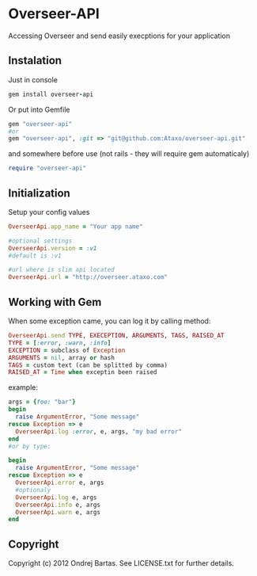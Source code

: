 # Overseer-API

Accessing Overseer and send easily execptions for your application

## Instalation

Just in console

``` ruby
gem install overseer-api
```

Or put into Gemfile

``` ruby
gem "overseer-api"
#or
gem "overseer-api", :git => "git@github.com:Ataxo/overseer-api.git"
```

and somewhere before use (not rails - they will require gem automaticaly)
``` ruby
require "overseer-api"
```

## Initialization

Setup your config values

``` ruby
OverseerApi.app_name = "Your app name"

#optional settings
OverseerApi.version = :v1
#default is :v1

#url where is slim api located
OverseerApi.url = "http://overseer.ataxo.com"
```

## Working with Gem

When some exception came, you can log it by calling method:
``` ruby
OverseerApi.send TYPE, EXECEPTION, ARGUMENTS, TAGS, RAISED_AT
TYPE = [:error, :warn, :info]
EXCEPTION = subclass of Exception
ARGUMENTS = nil, array or hash
TAGS = custom text (can be splitted by comma)
RAISED_AT = Time when exceptin been raised
```

example: 

``` ruby
args = {foo: "bar"}
begin
  raise ArgumentError, "Some message"
rescue Exception => e
  OverseerApi.log :error, e, args, "my bad error"
end
#or by type:

begin
  raise ArgumentError, "Some message"
rescue Exception => e
  OverseerApi.error e, args
  #optionaly
  OverseerApi.log e, args
  OverseerApi.info e, args
  OverseerApi.warn e, args
end

```

## Copyright

Copyright (c) 2012 Ondrej Bartas. See LICENSE.txt for
further details.